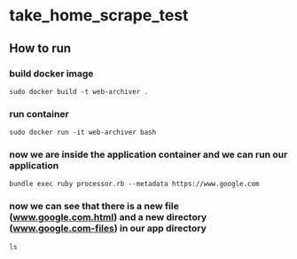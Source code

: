 # take_home_scrape_test

## How to run

### build docker image
  `sudo docker build -t web-archiver .`

### run container
  `sudo docker run -it web-archiver bash`

### now we are inside the application container and we can run our application
  `bundle exec ruby processor.rb --metadata https://www.google.com`

### now we can see that there is a new file (www.google.com.html) and a new directory (www.google.com-files) in our app directory
`ls`
